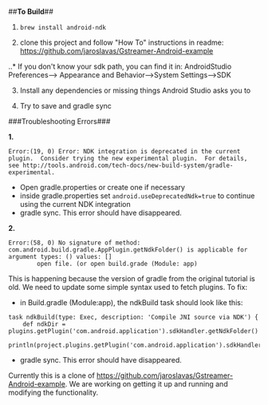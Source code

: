 ##**To Build**##

1. `brew install android-ndk`

2. clone this project and follow "How To" instructions in readme:
https://github.com/jaroslavas/Gstreamer-Android-example

..* If you don't know your sdk path, you can find it in:
    AndroidStudio Preferences--> Appearance and Behavior-->System Settings-->SDK

3. Install any dependencies or missing things Android Studio asks you to

4. Try to save and gradle sync

###Troubleshooting Errors###

 
**1.** 
```
Error:(19, 0) Error: NDK integration is deprecated in the current plugin.  Consider trying the new experimental plugin.  For details, see http://tools.android.com/tech-docs/new-build-system/gradle-experimental.
```
+ Open gradle.properties or create one if necessary
+ inside gradle.properties set `android.useDeprecatedNdk=true` to continue using the current NDK integration
+ gradle sync. This error should have disappeared.

**2.** 
```
Error:(58, 0) No signature of method: com.android.build.gradle.AppPlugin.getNdkFolder() is applicable for argument types: () values: []
        open file. (or open build.grade (Module: app)
```

This is happening because the version of gradle from the original tutorial is old. We need to update some simple syntax used to fetch plugins.
To fix:

+ in Build.gradle (Module:app), the ndkBuild task should look like this:

```
task ndkBuild(type: Exec, description: 'Compile JNI source via NDK') {
    def ndkDir = plugins.getPlugin('com.android.application').sdkHandler.getNdkFolder()
    println(project.plugins.getPlugin('com.android.application').sdkHandler.getNdkFolder())
```

+ gradle sync. This error should have disappeared.


Currently this is a clone of https://github.com/jaroslavas/Gstreamer-Android-example. We are working on getting it up and running and modifying the functionality.